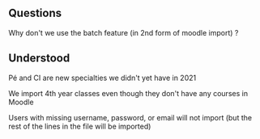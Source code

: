 ## Questions

Why don't we use the batch feature (in 2nd form of moodle import) ?

## Understood 

Pé and CI are new specialties we didn't yet have in 2021

We import 4th year classes even though they don't have any courses in Moodle

Users with missing username, password, or email will not import (but the rest of the lines in the file will be imported)